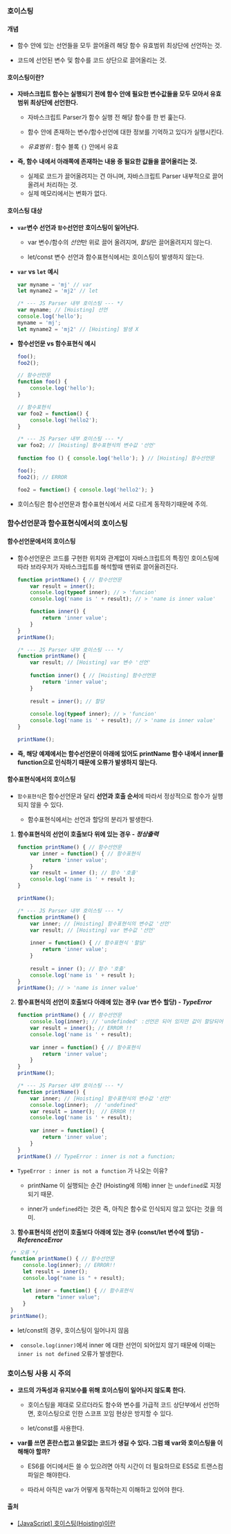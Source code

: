 ### 호이스팅
#### 개념
- 함수 안에 있는 선언들을 모두 끌어올려 해당 함수 유효범위 최상단에 선언하는 것.

- 코드에 선언된 변수 및 함수를 코드 상단으로 끌어올리는 것.

#### 호이스팅이란?
- **자바스크립트 함수는 실행되기 전에 함수 안에 필요한 변수값들을 모두 모아서 유효범위 최상단에 선언한다.**

	- 자바스크립트 Parser가 함수 실행 전 해당 함수를 한 번 훑는다.

	- 함수 안에 존재하는 변수/함수선언에 대한 정보를 기억하고 있다가 실행시킨다.
	- *유효범위* : 함수 블록 ```{}``` 안에서 유효
- **즉, 함수 내에서 아래쪽에 존재하는 내용 중 필요한 값들을 끌어올리는 것.**
	- 실제로 코드가 끌어올려지는 건 아니며, 자바스크립트 Parser 내부적으로 끌어올려서 처리하는 것.
	- 실제 메모리에서는 변화가 없다.

#### 호이스팅 대상
- **```var```변수 선언과 ```함수```선언만 호이스팅이 일어난다.**
	- var 변수/함수의 *선언*만 위로 끌어 올려지며, *할당*은 끌어올려지지 않는다.

	- let/const 변수 선언과 함수표현식에서는 호이스팅이 발생하지 않는다.

- **```var``` vs ```let``` 예시**
	```js
	var myname = 'mj' // var
	let myname2 = 'mj2' // let

	/* --- JS Parser 내부 호이스팅 --- */
	var myname; // [Hoisting] 선언
	console.log('hello');
	myname = 'mj';
	let myname2 = 'mj2' // [Hoisting] 발생 X
	```

- **함수선언문 vs 함수표현식 예시**
	```js
	foo();
	foo2();
	
	// 함수선언문
	function foo() { 
		console.log('hello'); 
	} 
	
	// 함수표현식
	var foo2 = function() { 
		console.log('hello2');
	} 

	/* --- JS Parser 내부 호이스팅 --- */
	var foo2; // [Hoisting] 함수표현식의 변수값 '선언'
	 
	function foo () { console.log('hello'); } // [Hoisting] 함수선언문
	
	foo();
	foo2(); // ERROR 
	
	foo2 = function() { console.log('hello2'); }
	```
- 호이스팅은 함수선언문과 함수표현식에서 서로 다르게 동작하기때문에 주의.

### 함수선언문과 함수표현식에서의 호이스팅
#### 함수선언문에서의 호이스팅
- 함수선언문은 코드를 구현한 위치와 관계없이 자바스크립트의 특징인 호이스팅에 따라 브라우저가 자바스크립트를 해석할때 맨위로 끌어올려진다.
	```js
	function printName() { // 함수선언문
		var result = inner();
		console.log(typeof inner); // > 'funcion'
		console.log('name is ' + result); // > 'name is inner value'
	
		function inner() {
			return 'inner value';
		}
	}
	printName();

	/* --- JS Parser 내부 호이스팅 --- */
	function printName() { 
		var result; // [Hoisting] var 변수 '선언'
		
		function inner() { // [Hoisting] 함수선언문
			return 'inner value';
		}
		
		result = inner(); // 할당
		
		console.log(typeof inner); // > 'funcion'
		console.log('name is ' + result); // > 'name is inner value'
	}
	
	printName();
	```
- **즉, 해당 예제에서는 함수선언문이 아래에 있어도 printName 함수 내에서 inner를 function으로 인식하기 때문에 오류가 발생하지 않는다.**

#### 함수표현식에서의 호이스팅
- ```함수표현식```은 함수선언문과 달리 **선언과 호출 순서**에 따라서 정상적으로 함수가 실행되지 않을 수 있다.

	- 함수표현식에서는 선언과 할당의 분리가 발생한다.

1. **함수표현식의 선언이 호출보다 위에 있는 경우 - *정상출력***
	```js
	function printName() { // 함수선언문
		var inner = function() { // 함수표현식
			return 'inner value';
		}
		var result = inner (); // 함수 '호출'
		console.log('name is ' + result );
	}
	
	printName();

	/* --- JS Parser 내부 호이스팅 --- */
	function printName() { 
		var inner; // [Hoisting] 함수표현식의 변수값 '선언'
		var result; // [Hoisting] var 변수값 '선언'
		
		inner = function() { // 함수표현식 '할당'
			return 'inner value';
		}
		
		result = inner (); // 함수 '호출'
		console.log('name is ' + result );
	}
	printName(); // > 'name is inner value'
	```

2. **함수표현식의 선언이 호출보다 아래에 있는 경우 (var 변수 할당) - *TypeError***
	```js
	function printName() { // 함수선언문
		console.log(inner); // 'undefinded' :선언은 되어 있지만 값이 할당되어 있지 않은 경우
		var result = inner(); // ERROR !!
		console.log('name is ' + result);
		
		var inner = function() { // 함수표현식
			return 'inner value';
		}
	}
	printName();

	/* --- JS Parser 내부 호이스팅 --- */
	function printName() { 
		var inner; // [Hoisting] 함수표현식의 변수값 '선언'
		console.log(inner);  // 'undefined'
		var result = inner();  // ERROR !!
		console.log('name is ' + result);
		
		var inner = function() { 
			return 'inner value';
		}
	}
	printName() // TypeError : inner is not a function;
	```
- ```TypeError : inner is not a function``` 가 나오는 이유?
	- printName 이 실행되는 순간 (Hoisting에 의해) inner 는 ```undefined```로 지정되기 때문.

	- inner가 ```undefined```라는 것은 즉, 아직은 함수로 인식되지 않고 있다는 것을 의미.
3. **함수표현식의 선언이 호출보다 아래에 있는 경우 (const/let 변수에 할당) - *ReferenceError***
```js
 /* 오류 */
 function printName() { // 함수선언문
     console.log(inner); // ERROR!!
     let result = inner();  
     console.log("name is " + result);

     let inner = function() { // 함수표현식 
         return "inner value";
     }
 }
 printName();
```
- let/const의 경우, 호이스팅이 일어나지 않음

- ``` console.log(inner)```에서 inner 에 대한 선언이 되어있지 않기 때문에 이때는 ```inner is not defined``` 오류가 발생한다.


### 호이스팅 사용 시 주의
- **코드의 가독성과 유지보수를 위해 호이스팅이 일어나지 않도록 한다.**
	- 호이스팅을 제대로 모르더라도 함수와 변수를 가급적 코드 상단부에서 선언하면, 호이스팅으로 인한 스코프 꼬임 현상은 방지할 수 있다.

	- let/const를 사용한다.
- **var를 쓰면 혼란스럽고 쓸모없는 코드가 생길 수 있다. 그럼 왜 var와 호이스팅을 이해해야 할까?**

	- ES6를 어디에서든 쓸 수 있으려면 아직 시간이 더 필요하므로 ES5로 트랜스컴파일은 해야한다.

	- 따라서 아직은 var가 어떻게 동작하는지 이해하고 있어야 한다.


#### 출처
- [[JavaScript] 호이스팅(Hoisting)이란](https://gmlwjd9405.github.io/2019/04/22/javascript-hoisting.html)
